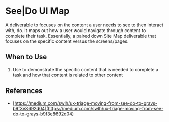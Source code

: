 # See|Do UI Map
A deliverable to focuses on the content a user needs to see to then interact with, do.  It maps out how a user would navigate through content to complete their task. Essentially, a paired down Site Map deliverable that focuses on the specific content versus the screens/pages.

## When to Use
1. Use to demonstrate the specific content that is needed to complete a task and how that content is related to other content

## References
- [https://medium.com/swlh/ux-triage-moving-from-see-do-to-grays-b9f3e8692d04](https://medium.com/swlh/ux-triage-moving-from-see-do-to-grays-b9f3e8692d04)